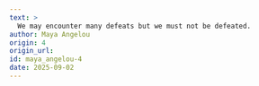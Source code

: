 ```yaml
---
text: >
  We may encounter many defeats but we must not be defeated.
author: Maya Angelou
origin: 4
origin_url:
id: maya_angelou-4
date: 2025-09-02 
---
```

